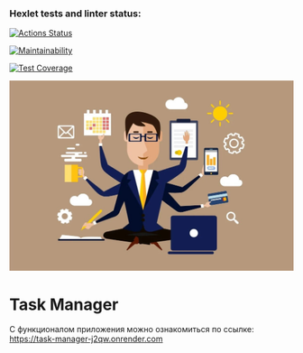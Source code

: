 ### Hexlet tests and linter status:
[![Actions Status](https://github.com/TarakanovAndrey/python-project-52/actions/workflows/hexlet-check.yml/badge.svg)](https://github.com/TarakanovAndrey/python-project-52/actions)

[![Maintainability](https://api.codeclimate.com/v1/badges/5588b9ac91d5571a8b5b/maintainability)](https://codeclimate.com/github/TarakanovAndrey/python-project-52/maintainability) 


[![Test Coverage](https://api.codeclimate.com/v1/badges/5588b9ac91d5571a8b5b/test_coverage)](https://codeclimate.com/github/TarakanovAndrey/python-project-52/test_coverage)  

![](static/623c246a8b6ed355442863.jpeg)

# Task Manager 
С функционалом приложения можно ознакомиться по ссылке:  
https://task-manager-j2qw.onrender.com  

